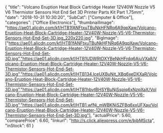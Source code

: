 {
	"title": "Volcano Eruption Heat Block Cartridge Heater 12V40W Nozzle V5 V6 Thermistor Sensors Hot End Set 3D Printer Parts Kit Part 1.75mm",
	"date": "2018-10-31 10:30:20",
	"SubCat": ["Computer & Office"],
	"categories": ["Office Electronics"],
	"thumbnailImage": "https://ae01.alicdn.com/kf/HTB1fANFtxuTBuNkHFNRq6A9qpXaw/Volcano-Eruption-Heat-Block-Cartridge-Heater-12V40W-Nozzle-V5-V6-Thermistor-Sensors-Hot-End-Set-3D.jpg_220x220.jpg",
	"BigImage": ["https://ae01.alicdn.com/kf/HTB1fANFtxuTBuNkHFNRq6A9qpXaw/Volcano-Eruption-Heat-Block-Cartridge-Heater-12V40W-Nozzle-V5-V6-Thermistor-Sensors-Hot-End-Set-3D.jpg","https://ae01.alicdn.com/kf/HTB1UDWRtDXYBeNkHFrdq6AiuVXa8/Volcano-Eruption-Heat-Block-Cartridge-Heater-12V40W-Nozzle-V5-V6-Thermistor-Sensors-Hot-End-Set-3D.jpg","https://ae01.alicdn.com/kf/HTB134.lceUXBuNjt_XBq6xeDXXaR/Volcano-Eruption-Heat-Block-Cartridge-Heater-12V40W-Nozzle-V5-V6-Thermistor-Sensors-Hot-End-Set-3D.jpg","https://ae01.alicdn.com/kf/HTB1hbvtBHSYBuNjSspiq6xNzpXaX/Volcano-Eruption-Heat-Block-Cartridge-Heater-12V40W-Nozzle-V5-V6-Thermistor-Sensors-Hot-End-Set-3D.jpg","https://ae01.alicdn.com/kf/HTB1.wfNj_mWBKNjSZFBq6xxUFXay/Volcano-Eruption-Heat-Block-Cartridge-Heater-12V40W-Nozzle-V5-V6-Thermistor-Sensors-Hot-End-Set-3D.jpg"],
	"actualPrice": 5.60,
	"comparePrice": 6.60,
	"linkurl": "http://s.click.aliexpress.com/e/bjbMScta",
	"inStock": 61
}
